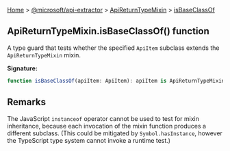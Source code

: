 [Home](./index) &gt; [@microsoft/api-extractor](./api-extractor.md) &gt; [ApiReturnTypeMixin](./api-extractor.apireturntypemixin.md) &gt; [isBaseClassOf](./api-extractor.apireturntypemixin.isbaseclassof.md)

## ApiReturnTypeMixin.isBaseClassOf() function

A type guard that tests whether the specified `ApiItem` subclass extends the `ApiReturnTypeMixin` mixin.

<b>Signature:</b>

```typescript
function isBaseClassOf(apiItem: ApiItem): apiItem is ApiReturnTypeMixin;
```

## Remarks

The JavaScript `instanceof` operator cannot be used to test for mixin inheritance, because each invocation of the mixin function produces a different subclass. (This could be mitigated by `Symbol.hasInstance`<!-- -->, however the TypeScript type system cannot invoke a runtime test.)

